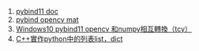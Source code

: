 1. [pybind11 doc](https://daobook.github.io/pybind11/)
2. [pybind opencv mat](https://blog.csdn.net/jacke121/article/details/110671001)
3. [Windows10 pybind11 opencv 和numpy相互轉換（tcy）](https://blog.csdn.net/tcy23456/article/details/114093685)
4. [C++實作python中的列表list，dict](https://chunyou.blog.csdn.net/article/details/121537141)